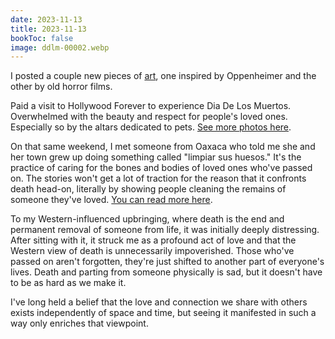 ```yaml
---
date: 2023-11-13
title: 2023-11-13
bookToc: false
image: ddlm-00002.webp
---
```


I posted a couple new pieces of [art](/art), one inspired by Oppenheimer and the other by old horror films.

Paid a visit to Hollywood Forever to experience Dia De Los Muertos. Overwhelmed with the beauty and respect for people's loved ones. Especially so by the altars dedicated to pets. [See more photos here](/photos/dia-de-los-muertos).

On that same weekend, I met someone from Oaxaca who told me she and her town grew up doing something called "limpiar sus huesos." It's the practice of caring for the bones and bodies of loved ones who've passed on. The stories won't get a lot of traction for the reason that it confronts death head-on, literally by showing people cleaning the remains of someone they've loved. [You can read more here](https://www.bbc.com/mundo/noticias-59107464).

To my Western-influenced upbringing, where death is the end and permanent removal of someone from life, it was initially deeply distressing. After sitting with it, it struck me as a profound act of love and that the Western view of death is unnecessarily impoverished. Those who've passed on aren't forgotten, they're just shifted to another part of everyone's lives. Death and parting from someone physically is sad, but it doesn't have to be as hard as we make it.

I've long held a belief that the love and connection we share with others exists independently of space and time, but seeing it manifested in such a way only enriches that viewpoint.